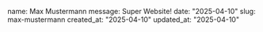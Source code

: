 name: Max Mustermann
message: Super Website!
date: "2025-04-10"
slug: max-mustermann
created_at: "2025-04-10"
updated_at: "2025-04-10"
